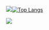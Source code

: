 [![](https://github-readme-stats.vercel.app/api?username=Jusav503&show_icons=true&theme=radical)](https://github.com/Jusav503/github-readme-stats)[![Top Langs](https://github-readme-stats.vercel.app/api/top-langs/?username=Jusav503&layout=compact&theme=radical&langs_count=8&hide=hack,shell)](https://github.com/Jusav503/github-readme-stats)

[![](https://github-readme-stats.vercel.app/api/wakatime?username=Jusav503&theme=radical)](https://github.com/Jusav503/github-readme-stats)
